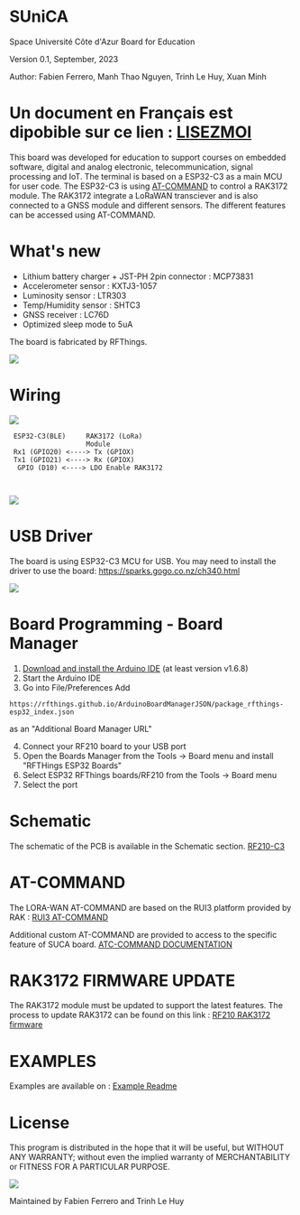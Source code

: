 # SUniCA
Space Université Côte d'Azur Board for Education

Version 0.1, September, 2023

Author: Fabien Ferrero, Manh Thao Nguyen, Trinh Le Huy, Xuan Minh

# Un document en Français est dipobible sur ce lien : [LISEZMOI](LISEZMOI.md)

This board was developed for education to support courses on embedded software, digital and analog electronic, telecommunication, signal processing and IoT.
The terminal is based on a ESP32-C3 as a main MCU for user code. The ESP32-C3 is using [AT-COMMAND](#AT-COMMAND) to control a RAK3172 module.
The RAK3172 integrate a LoRaWAN transciever and is also connected to a GNSS module and different sensors.
The different features can be accessed using AT-COMMAND. 

# What's new
- Lithium battery charger + JST-PH 2pin connector : MCP73831
- Accelerometer sensor : KXTJ3-1057
- Luminosity sensor : LTR303
- Temp/Humidity sensor : SHTC3
- GNSS receiver : LC76D
- Optimized sleep mode to 5uA

The board is fabricated by RFThings.

<img src="https://github.com/FabienFerrero/SUCA/blob/main/Document/pic/bot.jpg">

# Wiring

<img src="https://github.com/FabienFerrero/SUCA/blob/main/Document/pic/bloc.jpg">


```
 ESP32-C3(BLE)     RAK3172 (LoRa)         
                   Module
 Rx1 (GPIO20) <----> Tx (GPIOX)          
 Tx1 (GPIO21) <----> Rx (GPIOX)          
  GPIO (D10) <----> LDO Enable RAK3172          

 
 ```
 
 <img src="https://github.com/FabienFerrero/SUCA/blob/main/Document/pic/top.jpg">
 
 
# USB Driver
The board is using ESP32-C3 MCU for USB. You may need to install the driver to use the board:
https://sparks.gogo.co.nz/ch340.html


<img src="https://github.com/FabienFerrero/SUCA/blob/main/Document/pic/usb.jpg">



# Board Programming - Board Manager

 1. [Download and install the Arduino IDE](https://www.arduino.cc/en/Main/Software) (at least version v1.6.8)
 2. Start the Arduino IDE
 3. Go into File/Preferences
  Add 
 ```
https://rfthings.github.io/ArduinoBoardManagerJSON/package_rfthings-esp32_index.json
 ```
 as an "Additional Board Manager URL"
 
 4. Connect your RF210 board to your USB port
 5. Open the Boards Manager from the Tools -> Board menu and install "RFTHings ESP32 Boards"
 6. Select ESP32 RFThings boards/RF210 from the Tools -> Board menu
 7. Select the port

# Schematic

The schematic of the PCB is available in the Schematic section.
[RF210-C3](https://github.com/FabienFerrero/SUCA/blob/main/Schematic/RF210C-SCAPA.pdf)


# AT-COMMAND

The LORA-WAN AT-COMMAND are based on the RUI3 platform provided by RAK : [RUI3 AT-COMMAND](https://docs.rakwireless.com/RUI3/Serial-Operating-Modes/AT-Command-Manual/#content)

Additional custom AT-COMMAND are provided to access to the specific feature of SUCA board. [ATC-COMMAND DOCUMENTATION](https://github.com/FabienFerrero/SUCA/blob/main/ATC_command.md)


# RAK3172 FIRMWARE UPDATE

The RAK3172 module must be updated to support the latest features.
The process to update RAK3172 can be found on this link : [RF210 RAK3172 firmware](https://github.com/XuanMinh201/RF210/tree/main)

# EXAMPLES

Examples are available on : [Example Readme](https://github.com/FabienFerrero/SUCA/blob/main/Examples/README.md)

# License


This program is distributed in the hope that it will be useful, but WITHOUT ANY WARRANTY; without even the implied warranty of MERCHANTABILITY or FITNESS FOR A PARTICULAR PURPOSE.

<img src="https://github.com/FabienFerrero/UCA21/blob/main/Doc/Pictures/UCA_logo.png">

Maintained by Fabien Ferrero and Trinh Le Huy
